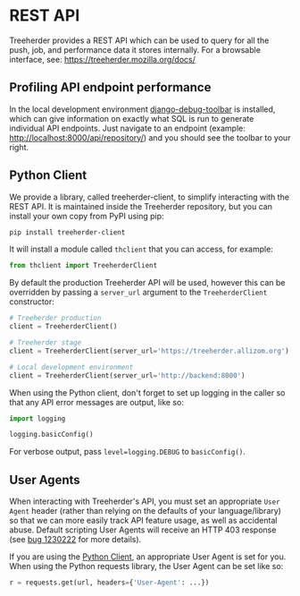 # REST API

Treeherder provides a REST API which can be used to query for all the
push, job, and performance data it stores internally. For a browsable
interface, see:
<https://treeherder.mozilla.org/docs/>

## Profiling API endpoint performance

In the local development environment [django-debug-toolbar](http://django-debug-toolbar.readthedocs.io/) is installed,
which can give information on exactly what SQL is run to generate individual API
endpoints. Just navigate to an endpoint
(example: <http://localhost:8000/api/repository/>) and
you should see the toolbar to your right.

## Python Client

We provide a library, called treeherder-client, to simplify
interacting with the REST API. It is maintained inside the
Treeherder repository, but you can install your own copy from PyPI
using pip:

```bash
pip install treeherder-client
```

It will install a module called `thclient` that you can access, for example:

```python
from thclient import TreeherderClient
```

By default the production Treeherder API will be used, however this can be
overridden by passing a `server_url` argument to the `TreeherderClient`
constructor:

```python
# Treeherder production
client = TreeherderClient()

# Treeherder stage
client = TreeherderClient(server_url='https://treeherder.allizom.org')

# Local development environment
client = TreeherderClient(server_url='http://backend:8000')
```

When using the Python client, don't forget to set up logging in the
caller so that any API error messages are output, like so:

```python
import logging

logging.basicConfig()
```

For verbose output, pass `level=logging.DEBUG` to `basicConfig()`.

## User Agents

When interacting with Treeherder's API, you must set an appropriate
`User Agent` header (rather than relying on the defaults of your
language/library) so that we can more easily track API feature usage,
as well as accidental abuse. Default scripting User Agents will receive
an HTTP 403 response (see [bug 1230222] for more details).

If you are using the [Python Client](#python-client), an appropriate User Agent
is set for you. When using the Python requests library, the User Agent
can be set like so:

```python
r = requests.get(url, headers={'User-Agent': ...})
```

[bug 1230222]: https://bugzilla.mozilla.org/show_bug.cgi?id=1230222

